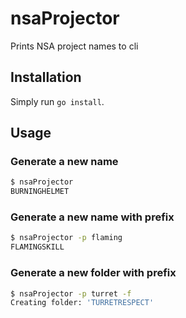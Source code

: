 # nsaProjector

Prints NSA project names to cli

## Installation

Simply run `go install`.

## Usage
### Generate a new name

```bash
$ nsaProjector
BURNINGHELMET
```

### Generate a new name with prefix

```bash
$ nsaProjector -p flaming
FLAMINGSKILL
```

### Generate a new folder with prefix

```bash
$ nsaProjector -p turret -f
Creating folder: 'TURRETRESPECT'
```